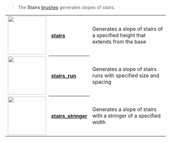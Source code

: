 > The **Stairs** [brushes](Brush-Shaders) generates slopes of stairs.

<!-- LIST stairs 120 -->
<table>
	<tbody>
		<tr>
			<td valign="center" align="left"><a href="stairs"><img width="120" src="https://s3.amazonaws.com/misc.lachlanmcdonald.com/magicavoxel-shaders/icons1/stairs.png?cache=1594068025" alt=""></a></td>
			<th valign="center" align="left"><a href="stairs">stairs</a></th>
			<td valign="center">Generates a slope of stairs of a specified height that extends from the base</td>
		</tr>
		<tr>
			<td valign="center" align="left"><a href="stairs_run"><img width="120" src="https://s3.amazonaws.com/misc.lachlanmcdonald.com/magicavoxel-shaders/icons1/stairs_runs.png?cache=1594068025" alt=""></a></td>
			<th valign="center" align="left"><a href="stairs_run">stairs_run</a></th>
			<td valign="center">Generates a slope of stairs runs with specified size and spacing</td>
		</tr>
		<tr>
			<td valign="center" align="left"><a href="stairs_stringer"><img width="120" src="https://s3.amazonaws.com/misc.lachlanmcdonald.com/magicavoxel-shaders/icons1/stairs_stringer.png?cache=1594068025" alt=""></a></td>
			<th valign="center" align="left"><a href="stairs_stringer">stairs_stringer</a></th>
			<td valign="center">Generates a slope of stairs with a stringer of a specified width</td>
		</tr>
	</tbody>
</table>
<!-- END -->

